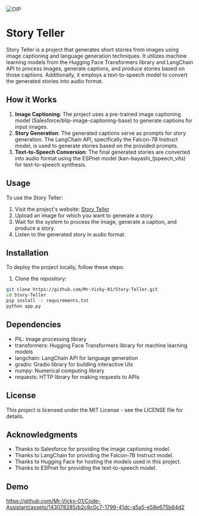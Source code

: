 ![OIP](https://github.com/Mr-Vicky-01/Code-Assistant/assets/143078285/8439830e-5eee-45fb-a04a-e7944fbecf4b)

# Story Teller

Story Teller is a project that generates short stories from images using image captioning and language generation techniques. It utilizes machine learning models from the Hugging Face Transformers library and LangChain API to process images, generate captions, and produce stories based on those captions. Additionally, it employs a text-to-speech model to convert the generated stories into audio format.

## How it Works

1. **Image Captioning**: The project uses a pre-trained image captioning model (Salesforce/blip-image-captioning-base) to generate captions for input images.
2. **Story Generation**: The generated captions serve as prompts for story generation. The LangChain API, specifically the Falcon-7B Instruct model, is used to generate stories based on the provided prompts.
3. **Text-to-Speech Conversion**: The final generated stories are converted into audio format using the ESPnet model (kan-bayashi_ljspeech_vits) for text-to-speech synthesis.

## Usage

To use the Story Teller:

1. Visit the project's website: [Story Teller](https://huggingface.co/spaces/Mr-Vicky-01/Story_teller)
2. Upload an image for which you want to generate a story.
3. Wait for the system to process the image, generate a caption, and produce a story.
4. Listen to the generated story in audio format.

## Installation

To deploy the project locally, follow these steps:

1. Clone the repository:

```bash
git clone https://github.com/Mr-Vicky-01/Story-Teller.git
cd Story-Teller
pip install -r requirements.txt
python app.py
```

## Dependencies

- PIL: Image processing library
- transformers: Hugging Face Transformers library for machine learning models
- langchain: LangChain API for language generation
- gradio: Gradio library for building interactive UIs
- numpy: Numerical computing library
- requests: HTTP library for making requests to APIs

## License

This project is licensed under the MIT License - see the LICENSE file for details.

## Acknowledgments

- Thanks to Salesforce for providing the image captioning model.
- Thanks to LangChain for providing the Falcon-7B Instruct model.
- Thanks to Hugging Face for hosting the models used in this project.
- Thanks to ESPnet for providing the text-to-speech model.

## Demo
https://github.com/Mr-Vicky-01/Code-Assistant/assets/143078285/b2c8c0c7-1799-41dc-a5a5-e58e675b84d2
